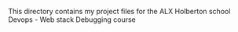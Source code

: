 This directory contains my project files for the ALX Holberton school Devops - Web stack Debugging course
